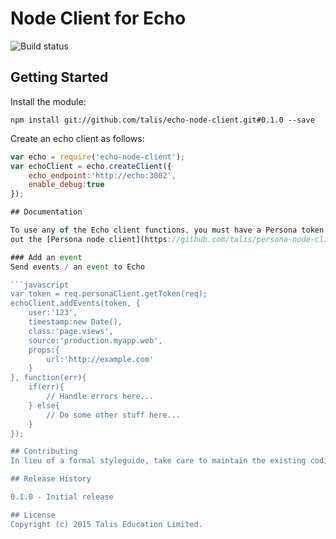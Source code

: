 Node Client for Echo
==============

![Build status](https://travis-ci.org/talis/echo-node-client.svg?branch=master)

## Getting Started
Install the module:

```npm install git://github.com/talis/echo-node-client.git#0.1.0 --save```

Create an echo client as follows:

```javascript
var echo = require('echo-node-client');
var echoClient = echo.createClient({
    echo_endpoint:'http://echo:3002',
    enable_debug:true
});

## Documentation

To use any of the Echo client functions, you must have a Persona token. Read the [Persona docs](http://docs.talispersona.apiary.io/), or try
out the [Persona node client](https://github.com/talis/persona-node-client). You might also want to look at the [Echo docs](http://docs.talisecho.apiary.io/) too.

### Add an event
Send events / an event to Echo

```javascript
var token = req.personaClient.getToken(req);
echoClient.addEvents(token, {
    user:'123',
    timestamp:new Date(),
    class:'page.views',
    source:'production.myapp.web',
    props:{
        url:'http://example.com'
    }
}, function(err){
    if(err){
        // Handle errors here...
    } else{
        // Do some other stuff here...
    }
});

## Contributing
In lieu of a formal styleguide, take care to maintain the existing coding style. Add unit tests for any new or changed functionality. Lint and test your code using [Grunt](http://gruntjs.com/).

## Release History

0.1.0 - Initial release

## License
Copyright (c) 2015 Talis Education Limited.
